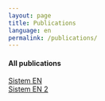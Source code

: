 ```yaml
---
layout: page
title: Publications
language: en
permalink: /publications/
---
```


<h4>All publications</h4>

<a href="http://www.bhas.ba/data/Dokumenti/pdf/sistemen.pdf" target="_blank">Sistem EN</a><br>
<a href="http://www.bhas.ba/data/Dokumenti/pdf/sistemen.pdf" target="_blank">Sistem EN 2</a><br>
